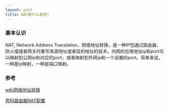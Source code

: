```yaml
---
layout: post
title: NAT是什么意思?
---
```


### 基本认识
NAT, Network Address Translation，网络地址转换，是一种IP包通过路由器、防火墙或者网关时重写来源地址或者目的地址的技术。内网的应用地址ip和port可以映射到公网ip和对应的port，或者映射到外网ip和一个设置的port。简单来说，一种是ip映射，一种是端口映射。


### 参考
[wiki网络地址转换](https://zh.wikipedia.org/wiki/%E7%BD%91%E7%BB%9C%E5%9C%B0%E5%9D%80%E8%BD%AC%E6%8D%A2)

[思科路由器NAT配置](http://www.cisco.com/MT/eval/zh/556/12.html)
